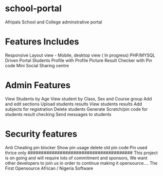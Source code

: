 school-portal
=============

Afripals School and College adminstrative portal
<h1>Features Includes</h1>
Responsive Layout view - Mobile, desktop view ( In progress)
PHP/MYSQL Driven Portal
Students Profile with Profile Picture
Result Checker with Pin code
Mini Social Sharing centre

<h1>Admin Features</h1>
View Students by Age
View student by Class, Sex and Course group
Add and edit sections
Upload students results
View students results
Add subjects for registration
Delete students
Generate Scratch/pin code for students result checking
Send messages to students
<h1> Security features</h1>
Anti Cheating pin blocker
Show pin usage
delete old pin code 
Pin used thrice only
#######################################
This project is on going and will require lots of commitment and sponsors, We want other developers to join us in order to continue making it opensource.... The First Opensource African / Nigeria Software
